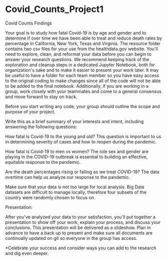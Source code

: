 # Covid_Counts_Project1


Covid Counts Findings


Your goal is to study how fatal Covid-19 is by age and gender and to determine if over time we have been able to treat and reduce death rates by percentage in California, New York, Texas and Virginia. The resource folder contains two csv files for your use from the healthdata.gov website. You'll need to explore, clean, and reformat your data before you can begin to answer your research questions. We recommend keeping track of the exploration and cleanup steps in a dedicated Jupyter Notebook, both for organization's sake and to make it easier to  present your work later. It may be useful to have a folder for each team member so you have easy access to the original coding to make changes since all of the code will not be able to be added to the final notebook. Additionally, if you are working in a group, work closely with your teammates and come to a general consensus and move forward to stay on track.


Before you start writing any code, your group should outline the scope and purpose of your project.


Write this as a brief summary of your interests and intent, including answering the following questions:


How fatal is Covid-19 to the young and old? This question is important to us in determining severity of cases and how to reopen during the pandemic.


How fatal is Covid-19 to men vs women? The role sex and gender are playing in the COVID-19 outbreak is essential to building an effective, equitable response to the pandemic.


Are the death percentages rising or falling as we treat COVID-19? The data overtime can help us analyze our response to the pandemic.


Make sure that your data is not too large for local analysis. Big Data datasets are difficult to manage locally, therefore four subsets of the country were randomly chosen to focus on.


Presentation:


After you've analyzed your data to your satisfaction, you'll put together a presentation to show off your work, explain your process, and discuss your conclusions.
This presentation will be delivered as a slideshow. Plan in advance to have a back up to present and make sure all documents are continually updated on git so everyone in the group has access.


*Celebrate your success and consider ways you can add to the research and dig even deeper.
